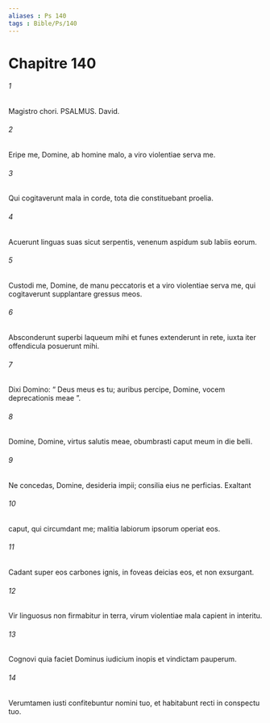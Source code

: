 ```yaml
---
aliases : Ps 140
tags : Bible/Ps/140
---
```


# Chapitre 140

###### 1
Magistro chori. PSALMUS. David.
###### 2
Eripe me, Domine, ab homine malo, a viro violentiae serva me.
###### 3
Qui cogitaverunt mala in corde, tota die constituebant proelia.
###### 4
Acuerunt linguas suas sicut serpentis, venenum aspidum sub labiis eorum.
###### 5
Custodi me, Domine, de manu peccatoris et a viro violentiae serva me, qui cogitaverunt supplantare gressus meos.
###### 6
Absconderunt superbi laqueum mihi et funes extenderunt in rete, iuxta iter offendicula posuerunt mihi.
###### 7
Dixi Domino: “ Deus meus es tu; auribus percipe, Domine, vocem deprecationis meae ”.
###### 8
Domine, Domine, virtus salutis meae, obumbrasti caput meum in die belli.
###### 9
Ne concedas, Domine, desideria impii; consilia eius ne perficias. Exaltant 
###### 10
caput, qui circumdant me; malitia labiorum ipsorum operiat eos.
###### 11
Cadant super eos carbones ignis, in foveas deicias eos, et non exsurgant.
###### 12
Vir linguosus non firmabitur in terra, virum violentiae mala capient in interitu.
###### 13
Cognovi quia faciet Dominus iudicium inopis et vindictam pauperum.
###### 14
Verumtamen iusti confitebuntur nomini tuo, et habitabunt recti in conspectu tuo.
